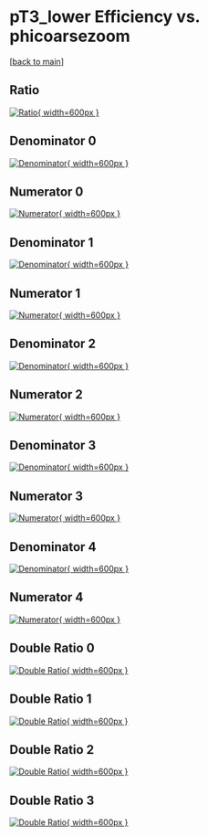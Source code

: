 # pT3_lower Efficiency vs. phicoarsezoom

[[back to main](./)]



## Ratio

[![Ratio](../mtv/var/pT3_lower_xtr_13_1_eff_phicoarsezoom.png){ width=600px }](../mtv/var/pT3_lower_xtr_13_1_eff_phicoarsezoom.pdf)

## Denominator 0

[![Denominator](../mtv/den/pT3_lower_xtr_13_1_eff_phicoarsezoom_den0.png){ width=600px }](../mtv/den/pT3_lower_xtr_13_1_eff_phicoarsezoom_den0.pdf)

## Numerator 0

[![Numerator](../mtv/num/pT3_lower_xtr_13_1_eff_phicoarsezoom_num0.png){ width=600px }](../mtv/num/pT3_lower_xtr_13_1_eff_phicoarsezoom_num0.pdf)

## Denominator 1

[![Denominator](../mtv/den/pT3_lower_xtr_13_1_eff_phicoarsezoom_den1.png){ width=600px }](../mtv/den/pT3_lower_xtr_13_1_eff_phicoarsezoom_den1.pdf)

## Numerator 1

[![Numerator](../mtv/num/pT3_lower_xtr_13_1_eff_phicoarsezoom_num1.png){ width=600px }](../mtv/num/pT3_lower_xtr_13_1_eff_phicoarsezoom_num1.pdf)

## Denominator 2

[![Denominator](../mtv/den/pT3_lower_xtr_13_1_eff_phicoarsezoom_den2.png){ width=600px }](../mtv/den/pT3_lower_xtr_13_1_eff_phicoarsezoom_den2.pdf)

## Numerator 2

[![Numerator](../mtv/num/pT3_lower_xtr_13_1_eff_phicoarsezoom_num2.png){ width=600px }](../mtv/num/pT3_lower_xtr_13_1_eff_phicoarsezoom_num2.pdf)

## Denominator 3

[![Denominator](../mtv/den/pT3_lower_xtr_13_1_eff_phicoarsezoom_den3.png){ width=600px }](../mtv/den/pT3_lower_xtr_13_1_eff_phicoarsezoom_den3.pdf)

## Numerator 3

[![Numerator](../mtv/num/pT3_lower_xtr_13_1_eff_phicoarsezoom_num3.png){ width=600px }](../mtv/num/pT3_lower_xtr_13_1_eff_phicoarsezoom_num3.pdf)

## Denominator 4

[![Denominator](../mtv/den/pT3_lower_xtr_13_1_eff_phicoarsezoom_den4.png){ width=600px }](../mtv/den/pT3_lower_xtr_13_1_eff_phicoarsezoom_den4.pdf)

## Numerator 4

[![Numerator](../mtv/num/pT3_lower_xtr_13_1_eff_phicoarsezoom_num4.png){ width=600px }](../mtv/num/pT3_lower_xtr_13_1_eff_phicoarsezoom_num4.pdf)

## Double Ratio 0

[![Double Ratio](../mtv/ratio/pT3_lower_xtr_13_1_eff_phicoarsezoom_ratio0.png){ width=600px }](../mtv/ratio/pT3_lower_xtr_13_1_eff_phicoarsezoom_ratio0.pdf)

## Double Ratio 1

[![Double Ratio](../mtv/ratio/pT3_lower_xtr_13_1_eff_phicoarsezoom_ratio1.png){ width=600px }](../mtv/ratio/pT3_lower_xtr_13_1_eff_phicoarsezoom_ratio1.pdf)

## Double Ratio 2

[![Double Ratio](../mtv/ratio/pT3_lower_xtr_13_1_eff_phicoarsezoom_ratio2.png){ width=600px }](../mtv/ratio/pT3_lower_xtr_13_1_eff_phicoarsezoom_ratio2.pdf)

## Double Ratio 3

[![Double Ratio](../mtv/ratio/pT3_lower_xtr_13_1_eff_phicoarsezoom_ratio3.png){ width=600px }](../mtv/ratio/pT3_lower_xtr_13_1_eff_phicoarsezoom_ratio3.pdf)


